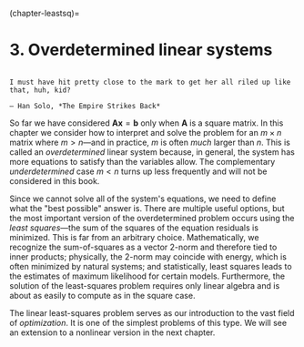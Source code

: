 (chapter-leastsq)=
# 3. Overdetermined linear systems

```{index} Han Solo, The Empire Strikes Back
```

```{epigraph}
I must have hit pretty close to the mark to get her all riled up like that, huh, kid? 

— Han Solo, *The Empire Strikes Back*
```

So far we have considered $\mathbf{A}\mathbf{x}=\mathbf{b}$ only when $\mathbf{A}$ is a square matrix. In this chapter we consider how to interpret and solve the problem for an $m\times n$ matrix where $m>n$—and in practice, $m$ is often *much* larger than $n$. This is called an *overdetermined* linear system because, in general, the system has more equations to satisfy than the variables allow. The complementary *underdetermined* case $m<n$ turns up less frequently and will not be considered in this book.

Since we cannot solve all of the system's equations, we need to define what the "best possible" answer is. There are multiple useful options, but the most important version of the overdetermined problem occurs using the *least squares*—the sum of the squares of the equation residuals is minimized. This is far from an arbitrary choice. Mathematically, we recognize the sum-of-squares as a vector 2-norm and therefore tied to inner products; physically, the 2-norm may coincide with energy, which is often minimized by natural systems; and statistically, least squares leads to the estimates of maximum likelihood for certain models. Furthermore, the solution of the least-squares problem requires only linear algebra and is about as easily to compute as in the square case.

The linear least-squares problem serves as our introduction to the vast field of *optimization*. It is one of the simplest problems of this type. We will see an extension to a nonlinear version in the next chapter.

